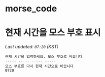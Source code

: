 # morse_code
# 현재 시간을 모스 부호 표시
<!-- MORSE_TIME_START -->
_Last updated: `07:20` (KST)_

```
현재 시간을 입력하세요. 모스 부호로 바꿉니다
----- --... ..--- -----
모스 부호를 다시 현재 시간으로 바꿉니다
0720
```
<!-- MORSE_TIME_END -->
